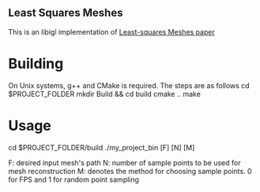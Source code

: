 ## Least Squares Meshes
This is an libigl implementation of [Least-squares Meshes paper](https://igl.ethz.ch/projects/Laplacian-mesh-processing/ls-meshes/ls-meshes.pdf)

# Building
On Unix systems, g++ and CMake is required. The steps are as follows
cd $PROJECT_FOLDER
mkdir Build && cd build
cmake ..
make


# Usage
cd $PROJECT_FOLDER/build
./my_project_bin [F] [N] [M] 

F: desired input mesh's path
N: number of sample points to be used for mesh reconstruction
M: denotes the method for choosing sample points. 0 for FPS and 
1 for random point sampling
